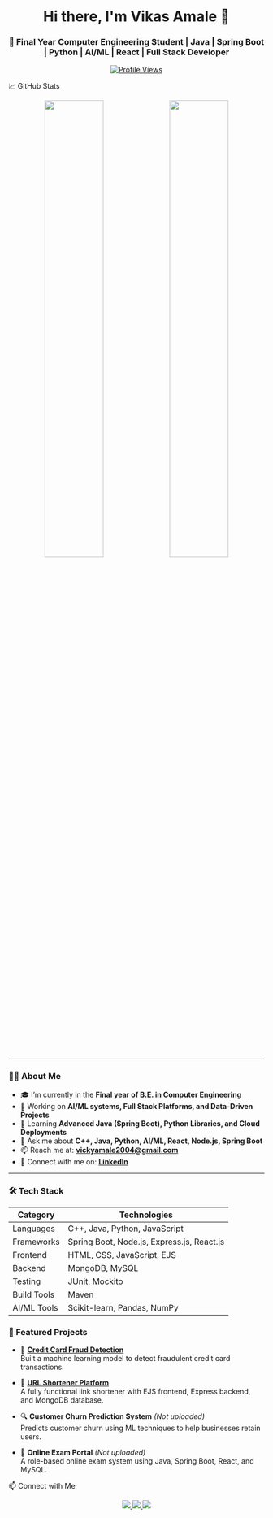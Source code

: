 

<!-- HEADER -->
<h1 align="center">Hi there, I'm Vikas Amale 👋</h1>
<h3 align="center">🚀 Final Year Computer Engineering Student | Java | Spring Boot | Python | AI/ML | React | Full Stack Developer</h3>

<p align="center">
  <a href="https://github.com/VikasAmale">
    <img src="https://komarev.com/ghpvc/?username=VikasAmale&style=flat-square&color=blue" alt="Profile Views"/>
  </a>
</p>


📈 GitHub Stats
<p align="center"> <img src="https://github-readme-stats.vercel.app/api?username=VikasAmale&show_icons=true&theme=tokyonight&hide_border=true" width="48%"/> <img src="https://github-readme-streak-stats.herokuapp.com/?user=VikasAmale&theme=tokyonight&hide_border=true" width="48%"/> </p>

---

### 🧑‍💻 About Me

- 🎓 I’m currently in the **Final year of B.E. in Computer Engineering**
- 🔭 Working on **AI/ML systems, Full Stack Platforms, and Data-Driven Projects**
- 🌱 Learning **Advanced Java (Spring Boot), Python Libraries, and Cloud Deployments**
- 💬 Ask me about **C++, Java, Python, AI/ML, React, Node.js, Spring Boot**
- 📫 Reach me at: **[vickyamale2004@gmail.com](mailto:vickyamale2004@gmail.com)**
- 🔗 Connect with me on: **[LinkedIn](https://www.linkedin.com/in/vikas-amale/)** 
  


---


### 🛠️ Tech Stack

| Category       | Technologies                                  |
|----------------|-----------------------------------------------|
| Languages      | C++, Java, Python, JavaScript                 |
| Frameworks     | Spring Boot, Node.js, Express.js, React.js    |
| Frontend       | HTML, CSS, JavaScript, EJS                    |
| Backend        | MongoDB, MySQL                                |
| Testing        | JUnit, Mockito                                |
| Build Tools    | Maven                                         |
| AI/ML Tools    | Scikit-learn, Pandas, NumPy                   |


### 📂 Featured Projects

- 🚨 **[Credit Card Fraud Detection](https://github.com/VikasAmale/Credit_Card_Fraud_Detection_System/)**<br>
  Built a machine learning model to detect fraudulent credit card transactions.

- 🔗 **[URL Shortener Platform](https://github.com/VikasAmale/URL-SHORTENER-PLATFORM)**<br>
  A fully functional link shortener with EJS frontend, Express backend, and MongoDB database.

- 🔍 **Customer Churn Prediction System** *(Not uploaded)*<br>
  Predicts customer churn using ML techniques to help businesses retain users.

- 🧪 **Online Exam Portal** *(Not uploaded)*<br>
  A role-based online exam system using Java, Spring Boot, React, and MySQL.



📫 Connect with Me
<p align="center"> <a href="https://linkedin.com/in/vikas-amale" target="_blank"> <img src="https://img.shields.io/badge/LinkedIn-blue?style=for-the-badge&logo=linkedin&logoColor=white"/> </a> <a href="mailto:vickyamale2004@gmail.com"> <img src="https://img.shields.io/badge/Gmail-D14836?style=for-the-badge&logo=gmail&logoColor=white"/> </a> <a href="https://github.com/VikasAmale" target="_blank"> <img src="https://img.shields.io/badge/GitHub-000?style=for-the-badge&logo=github&logoColor=white"/> </a> </p>
